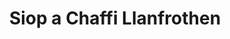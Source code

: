 ---
title: "Siop a Chaffi Llanfrothen"
url: /llanfrothen/siop-a-chaffi-llanfrothen/
shop: convenience
---
